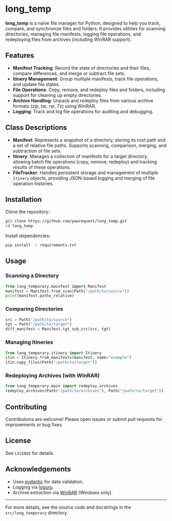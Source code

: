 # long_temp

**long_temp** is a naive file manager for Python, designed to help you track, compare, and synchronize files and folders. It provides utilities for scanning directories, managing file manifests, logging file operations, and redeploying files from archives (including WinRAR support).

## Features

- **Manifest Tracking**: Record the state of directories and their files, compare differences, and merge or subtract file sets.
- **Itinery Management**: Group multiple manifests, track file operations, and update file states.
- **File Operations**: Copy, remove, and redeploy files and folders, including support for cleaning up empty directories.
- **Archive Handling**: Unpack and redeploy files from various archive formats (zip, tar, rar, 7z) using WinRAR.
- **Logging**: Track and log file operations for auditing and debugging.

## Class Descriptions

- **Manifest**: Represents a snapshot of a directory, storing its root path and a set of relative file paths. Supports scanning, comparison, merging, and subtraction of file sets.
- **Itinery**: Manages a collection of manifests for a target directory, allowing batch file operations (copy, remove, redeploy) and tracking results of these operations.
- **FileTracker**: Handles persistent storage and management of multiple `Itinery` objects, providing JSON-based logging and merging of file operation histories.

## Installation

Clone the repository:

```sh
git clone https://github.com/pawrequest/long_temp.git
cd long_temp
```

Install dependencies:

```sh
pip install -r requirements.txt
```

## Usage

### Scanning a Directory

```python
from long_temporary.mainfest import Manifest
manifest = Manifest.from_scan(Path("/path/to/source"))
print(manifest.paths_relative)
```

### Comparing Directories

```python
src = Path("/path/to/source")
tgt = Path("/path/to/target")
diff_manifest = Manifest.tgt_sub_src(src, tgt)
```

### Managing Itineries

```python
from long_temporary.itinery import Itinery
itin = Itinery.from_manifests(manifest, name="example")
itin.copy_files(Path("/path/to/target"))
```

### Redeploying Archives (with WinRAR)

```python
from long_temporary.main import redeploy_archives
redeploy_archives(Path("/path/to/archives"), Path("/path/to/target"))
```

## Contributing

Contributions are welcome! Please open issues or submit pull requests for improvements or bug fixes.

## License

See `LICENSE` for details.

## Acknowledgements

- Uses [pydantic](https://docs.pydantic.dev/) for data validation.
- Logging via [loguru](https://github.com/Delgan/loguru).
- Archive extraction via [WinRAR](https://www.win-rar.com/) (Windows only).

---

For more details, see the source code and docstrings in the `src/long_temporary` directory.
